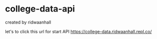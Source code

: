 # college-data-api
created by ridwaanhall

let's to click this url for start API
https://college-data.ridwaanhall.repl.co/
